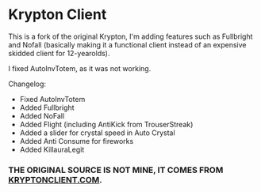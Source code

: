 # Krypton Client
This is a fork of the original Krypton, I'm adding features such as Fullbright and Nofall (basically making it a functional client instead of an expensive skidded client for 12-yearolds).

I fixed AutoInvTotem, as it was not working.

Changelog:
- Fixed AutoInvTotem
- Added Fullbright
- Added NoFall
- Added Flight (including AntiKick from TrouserStreak)
- Added a slider for crystal speed in Auto Crystal
- Added Anti Consume for fireworks
- Added KillauraLegit

### THE ORIGINAL SOURCE IS NOT MINE, IT COMES FROM [KRYPTONCLIENT.COM](https://kryptonclient.com).